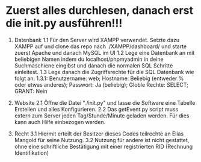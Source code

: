 # Zuerst alles durchlesen, danach erst die init.py ausführen!!!

1. Datenbank
    1.1 Für den Server wird XAMPP verwendet. Setzte dazu XAMPP auf und clone das repo nach ./XAMPP/dashboard/ und starte zuerst Apache und danach MySQL im UI
    1.2 Lege eine Datenbank an mit beliebigen Namen indem du localhost/phpmyadmin in deine Suchmaschiene eingibst und danach die normalen SQL Schritte einleitest.
    1.3 Lege danach die Zugriffsrechte für die SQL Datenbank wie folgt an:
        1.3.1: Benutzername: web;  Hostname: Beliebig (entweder % oder etwas anderes); Passwort: Ja (beliebig); Globle Rechte: SELECT; GRANT: Nein

2. Website
    2.1 Öffne die Datei "./init.py" und lasse die Software eine Tabelle Erstellen und alles Konfigurieren.
    2.2 Das getEvent.py script muss extern zum Server jeden Tag/Stunde/Minute geladen werden. Für dies kann auch Hilfe einbezogen werden.

3. Recht
    3.1 Hiermit erteilt der Besitzer dieses Codes teilrechte an Elias Mangold für seine Nutzung.
    3.2 Nutzung für andere ist nicht gestattet, ohne eine schriftliche Bestätigung mit einer registrierten RID (Rechnung Identifikation)
